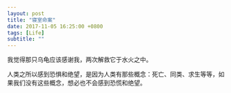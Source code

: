 ```yaml
---
layout: post
title: "寝室命案"
date: 2017-11-05 16:25:00 +0800
tags: [Life]
subtitle: ""
---
```


我觉得那只乌龟应该感谢我，两次解救它于水火之中。

人类之所以感到恐惧和绝望，是因为人类有那些概念：死亡、同类、求生等等，如果我们没有这些概念，想必也不会感到恐慌和绝望。